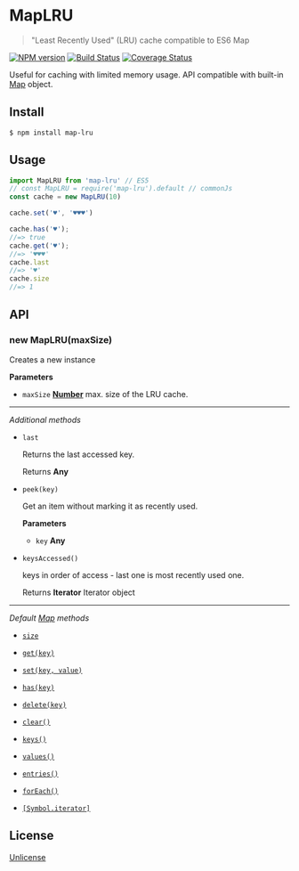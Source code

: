 # MapLRU

> "Least Recently Used" (LRU) cache compatible to ES6 Map

[![NPM version](https://badge.fury.io/js/map-lru.svg)](https://www.npmjs.com/package/map-lru/)
[![Build Status](https://travis-ci.org/commenthol/map-lru.svg?branch=master)](https://travis-ci.org/commenthol/map-lru)
[![Coverage Status](https://coveralls.io/repos/github/commenthol/map-lru/badge.svg?branch=master)](https://coveralls.io/github/commenthol/map-lru?branch=master)

Useful for caching with limited memory usage.
API compatible with built-in [Map][] object.

## Install

```
$ npm install map-lru
```

## Usage

```js
import MapLRU from 'map-lru' // ES5
// const MapLRU = require('map-lru').default // commonJs
const cache = new MapLRU(10)

cache.set('♥', '♥♥♥')

cache.has('♥');
//=> true
cache.get('♥');
//=> '♥♥♥'
cache.last
//=> '♥'
cache.size
//=> 1
```


## API

### new MapLRU(maxSize)

Creates a new instance

**Parameters**

- `maxSize` **[Number](https://developer.mozilla.org/docs/Web/JavaScript/Reference/Global_Objects/Number)** max. size of the LRU cache.

----

_Additional methods_

- `last`

  Returns the last accessed key.

  Returns **Any**

- `peek(key)`

  Get an item without marking it as recently used.

  **Parameters**

  - `key` **Any**

- `keysAccessed()`

  keys in order of access - last one is most recently used one.

  Returns **Iterator** Iterator object

----

_Default [Map][] methods_

- [`size`](https://developer.mozilla.org/en-US/docs/Web/JavaScript/Reference/Global_Objects/Map/size)

- [`get(key)`](https://developer.mozilla.org/en-US/docs/Web/JavaScript/Reference/Global_Objects/Map/get)

- [`set(key, value)`](https://developer.mozilla.org/en-US/docs/Web/JavaScript/Reference/Global_Objects/Map/set)

- [`has(key)`](https://developer.mozilla.org/en-US/docs/Web/JavaScript/Reference/Global_Objects/Map/has)

- [`delete(key)`](https://developer.mozilla.org/en-US/docs/Web/JavaScript/Reference/Global_Objects/Map/delete)

- [`clear()`](https://developer.mozilla.org/en-US/docs/Web/JavaScript/Reference/Global_Objects/Map/clear)

- [`keys()`](https://developer.mozilla.org/en-US/docs/Web/JavaScript/Reference/Global_Objects/Map/keys)

- [`values()`](https://developer.mozilla.org/en-US/docs/Web/JavaScript/Reference/Global_Objects/Map/values)

- [`entries()`](https://developer.mozilla.org/en-US/docs/Web/JavaScript/Reference/Global_Objects/Map/entries)

- [`forEach()`](https://developer.mozilla.org/en-US/docs/Web/JavaScript/Reference/Global_Objects/Map/forEach)

- [`[Symbol.iterator]`](https://developer.mozilla.org/en-US/docs/Web/JavaScript/Reference/Global_Objects/Set/@@iterator)

## License

[Unlicense](https://unlicense.org)

[Map]: https://developer.mozilla.org/en-US/docs/Web/JavaScript/Reference/Global_Objects/Map
